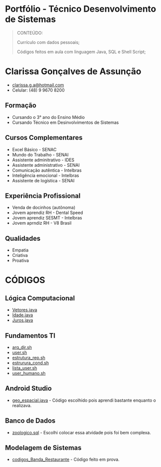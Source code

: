 # Portfólio - Técnico Desenvolvimento de Sistemas 

> CONTEÚDO:
>
>
> Currículo com dados pessoais;
>
> Códigos feitos em aula com linguagem Java, SQL e Shell Script;
 
# Clarissa Gonçalves de Assunção

- clarissa.g.a@hotmail.com 
- Celular: (48) 9 9670 8200


## Formação

- Cursando o 3° ano do Ensino Médio
- Cursando Técnico em Desinvolvimentos de Sistemas

## Cursos Complementares

- Excel Básico - SENAC
- Mundo do Trabalho - SENAI
- Assistente adminitrativo - IDES
- Assistente administrativo - SENAI
- Comunicação autêntica - Intelbras 
- Inteligência emocional - Intelbras
- Assistente de logística - SENAI

## Experiência Profissional

- Venda de docinhos (autônoma)
- Jovem aprendiz RH - Dental Speed
- Jovem aprendiz SESMT - Intelbras
- Jovem aprndiz RH - V8 Brasil

## Qualidades

- Empatia 
- Criativa
- Proativa 


# CÓDIGOS


## Lógica Computacional
* [Vetores.java](LogiaComputacional/vetores.java.sh)
* [Idade.java](LogiaComputacional/idade.java)
* [Juros.java](LogiaComputacional/juros.java)

## Fundamentos TI
* [arq_dir.sh](Fundamentos_TI/arq_dir.sh)
* [user.sh](Fundamentos_TI/lista_users.sh.txt)
* [estrutura_rep.sh](Fundamentos_TI/estrutura_rep.sh)
* [estrurura_cond.sh](Fundamentos_TI/estrutura_cond.sh)
* [lista_user.sh](Fundamentos_TI/AvaliacaoPratica/lista_user.sh)
* [user_humano.sh](Fundamentos_TI/AvaliacaoPratica/user_humano.sh)

## Android Studio
* [geo_espacial.java](Android_Studio/geoEspacial.java) - Código escolhido pois aprendi bastante enquanto o realizava.

## Banco de Dados
* [zoologico.sql](BancoDados/zoologico.sql) - Escolhi colocar essa atvidade pois foi bem complexa.

## Modelagem de Sistemas
* [codigos_Banda_Restaurante](ModelagemSistemas/Banda_Restaurante) - Código feito em prova.

